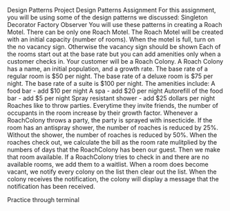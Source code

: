 Design Patterns Project
Design Patterns Assignment
For this assignment, you will be using some of the design patterns we discussed:
Singleton
Decorator
Factory
Observer
You will use these patterns in creating a Roach Motel. There can be only one Roach Motel. The Roach Motel will be created with an initial capacity (number of rooms).
When the motel is full, turn on the no vacancy sign. Otherwise the vacancy sign should be shown
Each of the rooms start out at the base rate but you can add amenities only when a customer checks in. Your customer will be a Roach Colony.
A Roach Colony has a name, an initial population, and a growth rate.
The base rate of a regular room is $50 per night.
The base rate of a deluxe room is $75 per night.
The base rate of a suite is $100 per night.
The amenities include:
A food bar - add $10 per night
A spa - add $20 per night
Autorefill of the food bar - add $5 per night
Spray resistant shower - add $25 dollars per night
Roaches like to throw parties. Everytime they invite friends, the number of occupants in the room increase by their growth factor.
Whenever a RoachColony throws a party, the party is sprayed with insecticide. If the room has an antispray shower, the number of roaches is reduced by 25%. Without the shower, the number of roaches is reduced by 50%.
When the roaches check out, we calculate the bill as the room rate mulitplied by the numbers of days that the RoachColony has been our guest. Then we make that room available.
If a RoachColony tries to check in and there are no available rooms, we add them to a waitlist.
When a room does become vacant, we notify every colony on the list then clear out the list.
When the colony receives the notification, the colony will display a message that the notification has been received.

Practice through terminal
